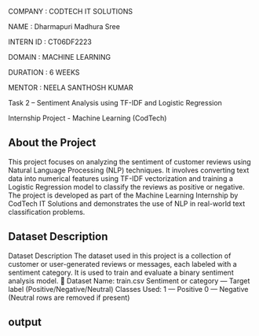 COMPANY : CODTECH IT SOLUTIONS

NAME : Dharmapuri Madhura Sree

INTERN ID : CT06DF2223

DOMAIN : MACHINE LEARNING

DURATION : 6 WEEKS

MENTOR : NEELA SANTHOSH KUMAR

Task 2 – Sentiment Analysis using TF-IDF and Logistic Regression

Internship Project - Machine Learning (CodTech)

## About the Project
This project focuses on analyzing the sentiment of customer reviews using Natural Language Processing (NLP) techniques. It involves converting text data into numerical features using TF-IDF vectorization and training a Logistic Regression model to classify the reviews as positive or negative.
The project is developed as part of the Machine Learning Internship by CodTech IT Solutions and demonstrates the use of NLP in real-world text classification problems.

## Dataset Description
Dataset Description
The dataset used in this project is a collection of customer or user-generated reviews or messages, each labeled with a sentiment category. It is used to train and evaluate a binary sentiment analysis model.
📁 Dataset Name:
train.csv
Sentiment or category — Target label (Positive/Negative/Neutral)
Classes Used:
1 — Positive
0 — Negative
(Neutral rows are removed if present)
## output
